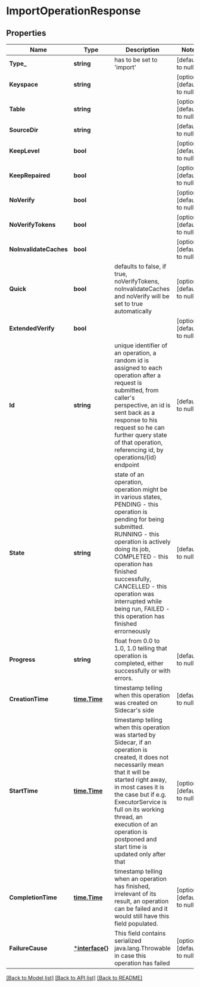 # ImportOperationResponse

## Properties
Name | Type | Description | Notes
------------ | ------------- | ------------- | -------------
**Type_** | **string** | has to be set to &#x27;import&#x27;  | [default to null]
**Keyspace** | **string** |  | [optional] [default to null]
**Table** | **string** |  | [optional] [default to null]
**SourceDir** | **string** |  | [default to null]
**KeepLevel** | **bool** |  | [optional] [default to null]
**KeepRepaired** | **bool** |  | [optional] [default to null]
**NoVerify** | **bool** |  | [optional] [default to null]
**NoVerifyTokens** | **bool** |  | [optional] [default to null]
**NoInvalidateCaches** | **bool** |  | [optional] [default to null]
**Quick** | **bool** | defaults to false, if true, noVerifyTokens, noInvalidateCaches and noVerify will be set to true automatically  | [optional] [default to null]
**ExtendedVerify** | **bool** |  | [optional] [default to null]
**Id** | **string** | unique identifier of an operation, a random id is assigned to each operation after a request is submitted, from caller&#x27;s perspective, an id is sent back as a response to his request so he can further query state of that operation, referencing id, by operations/{id} endpoint  | [default to null]
**State** | **string** | state of an operation, operation might be in various states, PENDING - this operation is pending for being submitted. RUNNING - this operation is actively doing its job, COMPLETED - this operation has finished successfully, CANCELLED - this operation was interrupted while being run, FAILED - this operation has finished errorneously  | [default to null]
**Progress** | **string** | float from 0.0 to 1.0, 1.0 telling that operation is completed, either successfully or with errors.  | [default to null]
**CreationTime** | [**time.Time**](time.Time.md) | timestamp telling when this operation was created on Sidecar&#x27;s side  | [default to null]
**StartTime** | [**time.Time**](time.Time.md) | timestamp telling when this operation was started by Sidecar, if an operation is created, it does not necessarily mean that it will be started right away, in most cases it is the case but if e.g. ExecutorService is full on its working thread, an execution of an operation is postponed and start time is updated only after that  | [optional] [default to null]
**CompletionTime** | [**time.Time**](time.Time.md) | timestamp telling when an operation has finished, irrelevant of its result, an operation can be failed and it would still have this field populated.  | [optional] [default to null]
**FailureCause** | [***interface{}**](interface{}.md) | This field contains serialized java.lang.Throwable in case this operation has failed  | [optional] [default to null]

[[Back to Model list]](../README.md#documentation-for-models) [[Back to API list]](../README.md#documentation-for-api-endpoints) [[Back to README]](../README.md)

